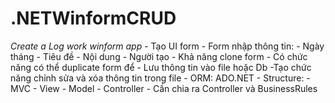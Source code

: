 # .NETWinformCRUD
*Create a Log work winform app*
    - Tạo UI form
    - Form nhập thông tin:
        - Ngày tháng
        - Tiêu đề
        - Nội dung
        - Người tạo
    - Khả năng clone form
        - Có chức năng có thể duplicate form để
    - Lưu thông tin vào file hoặc Db
    -Tạo chức năng chỉnh sửa và xóa thông tin trong file
    - ORM: ADO.NET
    - Structure:
        - MVC
        - View
        - Model
        - Controller - Cần chia ra Controller và BusinessRules
